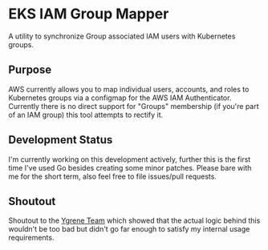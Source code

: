 # EKS IAM Group Mapper

A utility to synchronize Group associated IAM users with Kubernetes groups.

## Purpose
AWS currently allows you to map individual users, accounts, and roles to Kubernetes groups via a configmap
for the AWS IAM Authenticator.  Currently there is no direct support for "Groups" membership (if you're part of an IAM group)
this tool attempts to rectify it.  

## Development Status
I'm currently working on this development actively, further this is the first time I've used Go besides creating some minor
patches.  Please bare with me for the short term, also feel free to file issues/pull requests.

## Shoutout
Shoutout to the [Ygrene Team](https://github.com/ygrene/iam-eks-user-mapper) which showed that the actual logic behind this wouldn't be too 
bad but didn't go far enough to satisfy my internal usage requirements.  
